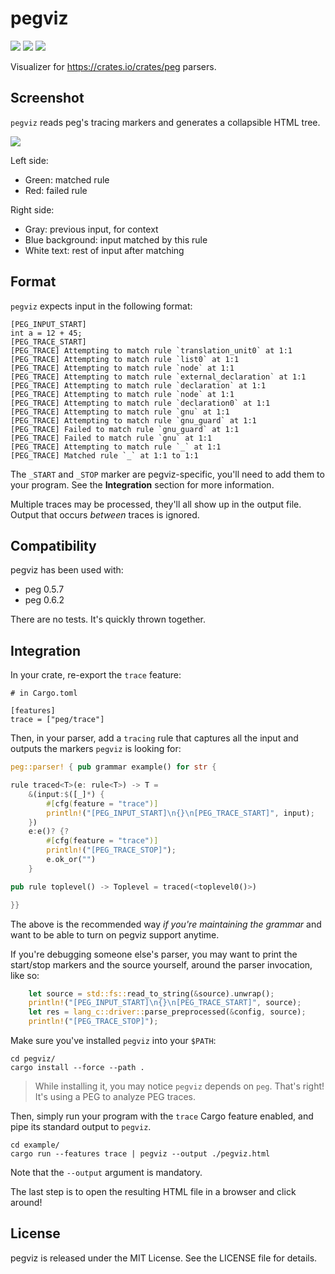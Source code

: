 # pegviz

![](https://img.shields.io/badge/quick%20hack%3F-yes!-green)
![](https://img.shields.io/badge/maintained%3F-not%20really-red)
![](https://img.shields.io/badge/license-mit-blue)

Visualizer for https://crates.io/crates/peg parsers.

## Screenshot

`pegviz` reads peg's tracing markers and generates a collapsible HTML tree.

![](https://user-images.githubusercontent.com/7998310/80628077-1fe05100-8a51-11ea-87aa-4b8362adf56c.png) 

Left side:

  * Green: matched rule
  * Red: failed rule

Right side:

  * Gray: previous input, for context
  * Blue background: input matched by this rule
  * White text: rest of input after matching

## Format

`pegviz` expects input in the following format:

```
[PEG_INPUT_START]
int a = 12 + 45;
[PEG_TRACE_START]
[PEG_TRACE] Attempting to match rule `translation_unit0` at 1:1
[PEG_TRACE] Attempting to match rule `list0` at 1:1
[PEG_TRACE] Attempting to match rule `node` at 1:1
[PEG_TRACE] Attempting to match rule `external_declaration` at 1:1
[PEG_TRACE] Attempting to match rule `declaration` at 1:1
[PEG_TRACE] Attempting to match rule `node` at 1:1
[PEG_TRACE] Attempting to match rule `declaration0` at 1:1
[PEG_TRACE] Attempting to match rule `gnu` at 1:1
[PEG_TRACE] Attempting to match rule `gnu_guard` at 1:1
[PEG_TRACE] Failed to match rule `gnu_guard` at 1:1
[PEG_TRACE] Failed to match rule `gnu` at 1:1
[PEG_TRACE] Attempting to match rule `_` at 1:1
[PEG_TRACE] Matched rule `_` at 1:1 to 1:1
```

The `_START` and `_STOP` marker are pegviz-specific, you'll need to add
them to your program. See the **Integration** section for more information.

Multiple traces may be processed, they'll all show up in the output file.
Output that occurs *between* traces is ignored.

## Compatibility

pegviz has been used with:

  * peg 0.5.7
  * peg 0.6.2

There are no tests. It's quickly thrown together.

## Integration

In your crate, re-export the `trace` feature:

```
# in Cargo.toml

[features]
trace = ["peg/trace"]
```

Then, in your parser, add a `tracing` rule that captures all the input
and outputs the markers `pegviz` is looking for:

```rust
peg::parser! { pub grammar example() for str {

rule traced<T>(e: rule<T>) -> T =
    &(input:$([_]*) {
        #[cfg(feature = "trace")]
        println!("[PEG_INPUT_START]\n{}\n[PEG_TRACE_START]", input);
    })
    e:e()? {?
        #[cfg(feature = "trace")]
        println!("[PEG_TRACE_STOP]");
        e.ok_or("")
    }

pub rule toplevel() -> Toplevel = traced(<toplevel0()>)

}}
```

The above is the recommended way *if you're maintaining the grammar* and want
to be able to turn on pegviz support anytime.

If you're debugging someone else's parser, you may want to print the start/stop
markers and the source yourself, around the parser invocation, like so:

```rust
    let source = std::fs::read_to_string(&source).unwrap();
    println!("[PEG_INPUT_START]\n{}\n[PEG_TRACE_START]", source);
    let res = lang_c::driver::parse_preprocessed(&config, source);
    println!("[PEG_TRACE_STOP]");
```

Make sure you've installed `pegviz` into your `$PATH`:

```shell
cd pegviz/
cargo install --force --path .
```

> While installing it, you may notice `pegviz` depends on `peg`.
> That's right! It's using a PEG to analyze PEG traces.

Then, simply run your program with the `trace` Cargo feature enabled, and
pipe its standard output to `pegviz`.

```shell
cd example/
cargo run --features trace | pegviz --output ./pegviz.html
```

Note that the `--output` argument is mandatory.

The last step is to open the resulting HTML file in a browser and click around!

## License

pegviz is released under the MIT License. See the LICENSE file for details.
